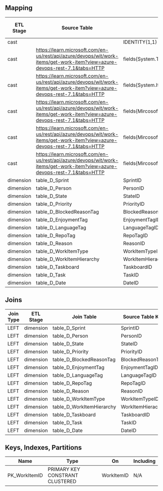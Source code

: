 ## Mapping	
								
|ETL Stage	|Source Table	|Source Fields	|Target Field	|Include	|Data Type	|Null	|Default Value	|Model Field	|Type of Field|
| ------------	| ------------	| ------------	| ------------	| ------------	| ------------	| ------------	| ------------	| ------------	| ------------ |
|cast	|	|IDENTITY(1,1)	|WorkItemID	|1	|INT	|0	|-1	|	|pk|
|cast	|https://learn.microsoft.com/en-us/rest/api/azure/devops/wit/work-items/get-work-item?view=azure-devops-rest-7.1&tabs=HTTP	|fields{System.Title}	|WorkItemDescription	|1	|VARCHAR(50)	|0	|Unknown	|	||
|cast	|https://learn.microsoft.com/en-us/rest/api/azure/devops/wit/work-items/get-work-item?view=azure-devops-rest-7.1&tabs=HTTP	|fields{System.IterationPath}	|CountofSprints	|1	|INT	|0	|Unknown	|	||
|cast	|https://learn.microsoft.com/en-us/rest/api/azure/devops/wit/work-items/get-work-item?view=azure-devops-rest-7.1&tabs=HTTP	|fields{Mircosoft.VSTS.Scheduling.OriginalEstimate}	|OriginalEstimate	|1	|INT	|0	|Unknown	|	||
|cast	|https://learn.microsoft.com/en-us/rest/api/azure/devops/wit/work-items/get-work-item?view=azure-devops-rest-7.1&tabs=HTTP	|fields{Mircosoft.VSTS.SchedulingRemainingWork}	|Remaining	|1	|INT	|1	|Null	|	||
|cast	|https://learn.microsoft.com/en-us/rest/api/azure/devops/wit/work-items/get-work-item?view=azure-devops-rest-7.1&tabs=HTTP	|fields{Mircosoft.VSTS.Scheduling.CompletedWork}	|Completed	|1	|INT	|1	|Null	|	||
|dimension	|table_D_Sprint	|SprintID	|FK_SprintID	|0	|INT	|0	|-1	|FK_SprintID	|fk|
|dimension	|table_D_Person	|PersonID	|FK_PersonID	|0	|INT	|0	|-1	|FK_PersonID	|fk|
|dimension	|table_D_State	|StateID	|FK_StateID	|0	|INT	|0	|-1	|FK_StateID	|fk|
|dimension	|table_D_Priority	|PriorityID	|FK_PriorityID	|0	|INT	|0	|-1	|FK_PriorityID	|fk|
|dimension	|table_D_BlockedReasonTag	|BlockedReasonTagID	|FK_BlockedReasonTagID	|0	|INT	|0	|-1	|FK_BlockedReasonTagID	|fk|
|dimension	|table_D_EnjoymentTag	|EnjoymentTagID	|FK_EnjoymentTagID	|0	|INT	|0	|-1	|FK_EnjoymentTagID	|fk|
|dimension	|table_D_LanguageTag	|LanguageTagID	|FK_LanguageTagID	|0	|INT	|0	|-1	|FK_LanguageTagID	|fk|
|dimension	|table_D_RepoTag	|RepoTagID	|FK_RepoTagID	|0	|INT	|0	|-1	|FK_RepoTagID	|fk|
|dimension	|table_D_Reason	|ReasonID	|FK_ReasonID	|0	|INT	|0	|-1	|FK_ReasonID	|fk|
|dimension	|table_D_WorkItemType	|WorkItemTypeID	|FK_WorkItemTypeID	|0	|INT	|0	|-1	|FK_WorkItemTypeID	|fk|
|dimension	|table_D_WorkItemHierarchy	|WorkItemHierachyID	|FK_WorkItemHierachyID	|0	|INT	|0	|-1	|FK_WorkItemHierachyID	|fk|
|dimension	|table_D_Taskboard	|TaskboardID	|FK_TaskboardID	|0	|INT	|0	|-1	|FK_TaskboardID	|fk|
|dimension	|table_D_Task	|TaskID	|FK_TaskID	|0	|INT	|0	|-1	|FK_TaskID	|fk|
|dimension	|table_D_Date	|DateID	|FK_DateID	|0	|INT	|0	|-1	|FK_DateID	|fk|
													
									
## Joins
				
|Join Type	|ETL Stage	|Join Table	|Source Table Keys	|Join Table Keys|
| ------------ 	| ------------	| ------------	| ------------	| ------------ |
|LEFT	|dimension	|table_D_Sprint	|SprintID	|FK_SprintID|
|LEFT	|dimension	|table_D_Person	|PersonID	|FK_PersonID|
|LEFT	|dimension	|table_D_State	|StateID	|FK_StateID|
|LEFT	|dimension	|table_D_Priority	|PriorityID	|FK_PriorityID|
|LEFT	|dimension	|table_D_BlockedReasonTag	|BlockedReasonTagID	|FK_BlockedReasonTagID|
|LEFT	|dimension	|table_D_EnjoymentTag	|EnjoymentTagID	|FK_EnjoymentTagID|
|LEFT	|dimension	|table_D_LanguageTag	|LanguageTagID	|FK_LanguageTagID|
|LEFT	|dimension	|table_D_RepoTag	|RepoTagID	|FK_RepoTagID|
|LEFT	|dimension	|table_D_Reason	|ReasonID	|FK_ReasonID|
|LEFT	|dimension	|table_D_WorkItemType	|WorkItemTypeID	|FK_WorkItemTypeID|
|LEFT	|dimension	|table_D_WorkItemHierarchy	|WorkItemHierachyID	|FK_WorkItemHierachyID|
|LEFT	|dimension	|table_D_Taskboard	|TaskboardID	|FK_TaskboardID|
|LEFT	|dimension	|table_D_Task	|TaskID	|FK_TaskID|
|LEFT	|dimension	|table_D_Date	|DateID	|FK_DateID|
				
## Keys, Indexes, Partitions
				
|Name	|Type	|On	|Including|	
| ------------ 	| ------------	| ------------	| ------------ |	
|PK_WorkItemID	|PRIMARY KEY CONSTRANT CLUSTERED	|WorkItemID	|N/A|	
					

